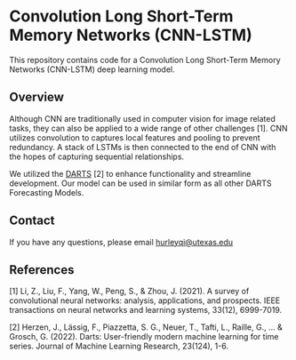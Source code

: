 # Convolution Long Short-Term Memory Networks (CNN-LSTM)

This repository contains code for a Convolution Long Short-Term Memory Networks (CNN-LSTM) 
deep learning model. 

## Overview 

Although CNN are traditionally used in computer vision for image related tasks, they can also be applied to a wide range of other challenges [1]. CNN utilizes convolution to captures local features and pooling to prevent redundancy. A stack of LSTMs is then connected to the end of CNN with the hopes of capturing sequential relationships. 

We utilized the [DARTS](https://unit8co.github.io/darts/) [2] to  enhance functionality and streamline development. Our model can be
used in similar form as all other DARTS Forecasting Models. 

## Contact
If you have any questions, please email hurleyqi@utexas.edu

## References
[1] Li, Z., Liu, F., Yang, W., Peng, S., & Zhou, J. (2021). A survey of convolutional neural networks: analysis, applications, and prospects. IEEE transactions on neural networks and learning systems, 33(12), 6999-7019.

[2] Herzen, J., Lässig, F., Piazzetta, S. G., Neuer, T., Tafti, L., Raille, G., ... & Grosch, G. (2022). Darts: User-friendly modern machine learning for time series. Journal of Machine Learning Research, 23(124), 1-6.